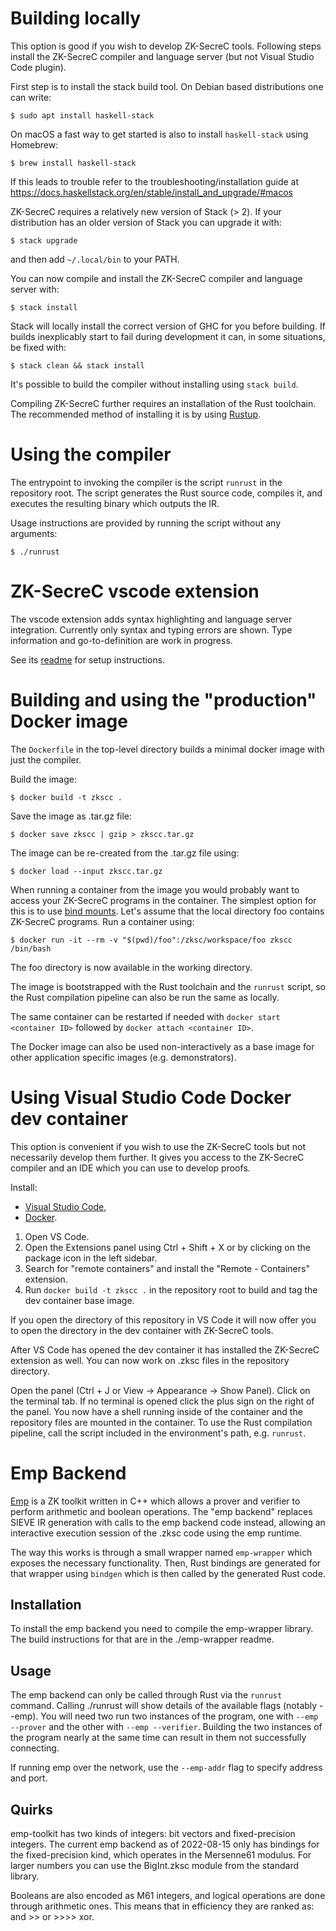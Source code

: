 # Building locally

This option is good if you wish to develop ZK-SecreC tools. Following steps
install the ZK-SecreC compiler and language server (but not Visual Studio Code
plugin).

First step is to install the stack build tool. On Debian based distributions one can write:

`$ sudo apt install haskell-stack`

On macOS a fast way to get started is also to install `haskell-stack` using Homebrew:

`$ brew install haskell-stack`

If this leads to trouble refer to the troubleshooting/installation guide at
https://docs.haskellstack.org/en/stable/install_and_upgrade/#macos

ZK-SecreC requires a relatively new version of Stack (> 2). If your distribution
has an older version of Stack you can upgrade it with:

`$ stack upgrade`

and then add `~/.local/bin` to your PATH.

You can now compile and install the ZK-SecreC compiler and language server with:

`$ stack install`

Stack will locally install the correct version of GHC for you before building.
If builds inexplicably start to fail during development it can, in some situations,
be fixed with:

`$ stack clean && stack install`

It's possible to build the compiler without installing using `stack build`.

Compiling ZK-SecreC further requires an installation of the Rust toolchain.
The recommended method of installing it is by using [Rustup](https://rustup.rs/).

# Using the compiler

The entrypoint to invoking the compiler is the script `runrust` in the 
repository root. The script generates the Rust source code, compiles it, and
executes the resulting binary which outputs the IR.

Usage instructions are provided by running the script without any arguments:

`$ ./runrust`

# ZK-SecreC vscode extension

The vscode extension adds syntax highlighting and language server integration.
Currently only syntax and typing errors are shown. Type information and
go-to-definition are work in progress.

See its [readme](vscode-zksc/README.md) for setup instructions.

# Building and using the "production" Docker image

The `Dockerfile` in the top-level directory builds a minimal docker image with
just the compiler.

Build the image:

`$ docker build -t zkscc .`

Save the image as .tar.gz file:

`$ docker save zkscc | gzip > zkscc.tar.gz`

The image can be re-created from the .tar.gz file using:

`$ docker load --input zkscc.tar.gz`

When running a container from the image you would probably want to access your
ZK-SecreC programs in the container. The simplest option for this is to use
[bind mounts](https://docs.docker.com/storage/bind-mounts/). Let's assume that
the local directory foo contains ZK-SecreC programs. Run a container using:

`$ docker run -it --rm -v "$(pwd)/foo":/zksc/workspace/foo zkscc /bin/bash`

The foo directory is now available in the working directory.

The image is bootstrapped with the Rust toolchain and the `runrust` script, so
the Rust compilation pipeline can also be run the same as locally.

The same container can be restarted if needed with `docker start <container ID>`
followed by `docker attach <container ID>`.

The Docker image can also be used non-interactively as a base image for other
application specific images (e.g. demonstrators).

# Using Visual Studio Code Docker dev container

This option is convenient if you wish to use the ZK-SecreC tools but not
necessarily develop them further. It gives you access to the ZK-SecreC compiler
and an IDE which you can use to develop proofs.

Install:

* [Visual Studio Code](https://code.visualstudio.com/),
* [Docker](https://docs.docker.com/get-docker/).

1. Open VS Code.
1. Open the Extensions panel using Ctrl + Shift + X or by clicking
   on the package icon in the left sidebar.
1. Search for "remote containers" and install the "Remote - Containers"
   extension.
1. Run `docker build -t zkscc .` in the repository root to build and tag the 
   dev container base image.

If you open the directory of this repository in VS Code it will now offer you
to open the directory in the dev container with ZK-SecreC tools.

After VS Code has opened the dev container it has installed the ZK-SecreC
extension as well. You can now work on .zksc files in the repository directory.

Open the panel (Ctrl + J or View -> Appearance -> Show Panel). Click on the
terminal tab. If no terminal is opened click the plus sign on the right of the
panel. You now have a shell running inside of the container and the repository
files are mounted in the container. To use the Rust compilation pipeline,
call the script included in the environment's path, e.g. `runrust`.

# Emp Backend

[Emp](https://github.com/emp-toolkit/emp-zk) is a ZK toolkit written in C++ which
allows a prover and verifier to perform arithmetic and boolean operations.
The "emp backend" replaces SIEVE IR generation with calls to the emp backend code
instead, allowing an interactive execution session of the .zksc code using the emp runtime.

The way this works is through a small wrapper named `emp-wrapper` which exposes
the necessary functionality. Then, Rust bindings are generated for that wrapper using
`bindgen` which is then called by the generated Rust code.

## Installation

To install the emp backend you need to compile the emp-wrapper library.
The build instructions for that are in the ./emp-wrapper readme.

## Usage

The emp backend can only be called through Rust via the `runrust` command.
Calling ./runrust will show details of the available flags (notably --emp).
You will need two run two instances of the program, one with `--emp --prover`
and the other with `--emp --verifier`. Building the two instances of the program
nearly at the same time can result in them not successfully connecting.

If running emp over the network, use the `--emp-addr` flag to specify address and port.

## Quirks

emp-toolkit has two kinds of integers: bit vectors and fixed-precision integers.
The current emp backend as of 2022-08-15 only has bindings for the fixed-precision kind,
which operates in the Mersenne61 modulus.
For larger numbers you can use the BigInt.zksc module from the standard library.

Booleans are also encoded as M61 integers, and logical operations are done through
arithmetic ones. This means that in efficiency they are ranked as: and >> or >>>> xor.
